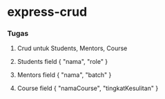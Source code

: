 # express-crud

### Tugas ###

1. Crud untuk Students, Mentors, Course

2. Students field
{
    "nama",
    "role" 
}

3. Mentors field
{
    "nama",
    "batch"
}

4. Course field
{
    "namaCourse",
    "tingkatKesulitan"
}
